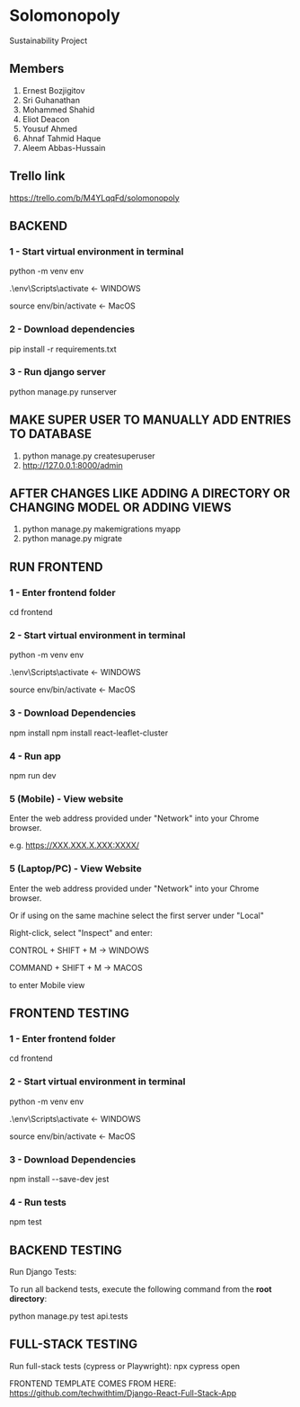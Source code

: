 # Solomonopoly
Sustainability Project

## Members
1. Ernest Bozjigitov
2. Sri Guhanathan
3. Mohammed Shahid  
4. Eliot Deacon
5. Yousuf Ahmed
6. Ahnaf Tahmid Haque
7. Aleem Abbas-Hussain

## Trello link
https://trello.com/b/M4YLqqFd/solomonopoly

## BACKEND

### 1 - Start virtual environment in terminal
python -m venv env

.\env\Scripts\activate <- WINDOWS

source env/bin/activate <- MacOS 

### 2 - Download dependencies
pip install -r requirements.txt

### 3 - Run django server
python manage.py runserver


## MAKE SUPER USER TO MANUALLY ADD ENTRIES TO DATABASE

1) python manage.py createsuperuser
2) http://127.0.0.1:8000/admin


## AFTER CHANGES LIKE ADDING A DIRECTORY OR CHANGING MODEL OR ADDING VIEWS

1) python manage.py makemigrations myapp
2) python manage.py migrate

## RUN FRONTEND

### 1 - Enter frontend folder
cd frontend

### 2 - Start virtual environment in terminal
python -m venv env

.\env\Scripts\activate <- WINDOWS

source env/bin/activate <- MacOS

### 3 - Download Dependencies
npm install
npm install react-leaflet-cluster

### 4 - Run app
npm run dev

### 5 (Mobile) - View website
Enter the web address provided under "Network" into your Chrome browser.

e.g. https://XXX.XXX.X.XXX:XXXX/

### 5 (Laptop/PC) - View Website
Enter the web address provided under "Network" into your Chrome browser.

Or if using on the same machine select the first server under "Local"

Right-click, select "Inspect" and enter:

CONTROL + SHIFT + M -> WINDOWS

COMMAND + SHIFT + M -> MACOS

to enter Mobile view

## FRONTEND TESTING

### 1 - Enter frontend folder
cd frontend

### 2 - Start virtual environment in terminal
python -m venv env

.\env\Scripts\activate <- WINDOWS

source env/bin/activate <- MacOS

### 3 - Download Dependencies
npm install --save-dev jest

### 4 - Run tests
npm test

## BACKEND TESTING

Run Django Tests:


To run all backend tests, execute the following command from the **root directory**:  


python manage.py test api.tests

## FULL-STACK TESTING

Run full-stack tests (cypress or Playwright):
npx cypress open

FRONTEND TEMPLATE COMES FROM HERE:
https://github.com/techwithtim/Django-React-Full-Stack-App
